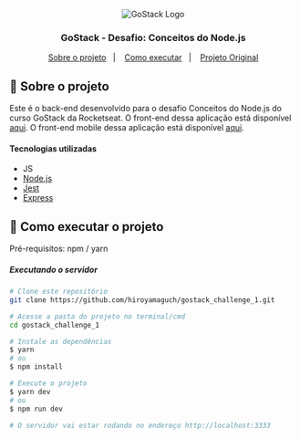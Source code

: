 <p align="center">
  <img alt="GoStack Logo" src="https://github.com/hiroyamaguch/assets/blob/de8f5bb7126d7a27664f154dfdaffa782d36b38d/gostack/gostack.png">
</p>

<h3 align="center">
  GoStack - Desafio: Conceitos do Node.js
</h3>

<p align="center">
  <a href="#memo-sobre-o-projeto">Sobre o projeto</a>&nbsp;&nbsp;&nbsp;|&nbsp;&nbsp;&nbsp;
  <a href="#rocket-como-executar-o-projeto">Como executar</a>&nbsp;&nbsp;&nbsp;|&nbsp;&nbsp;&nbsp;
  <a href="https://github.com/rocketseat-education/bootcamp-gostack-desafios/tree/master/desafio-conceitos-nodejs">Projeto Original</a>
</p>

## :memo: Sobre o projeto
Este é o back-end desenvolvido para o desafio Conceitos do Node.js do curso GoStack da Rocketseat. O front-end dessa aplicação está disponível [aqui](https://github.com/hiroyamaguch/gostack_challenge_2). O front-end mobile dessa aplicação está disponível [aqui](https://github.com/hiroyamaguch/gostack_challenge_3).
#### Tecnologias utilizadas
- JS
- [Node.js](https://nodejs.org/en/)
- [Jest](https://jestjs.io/pt-BR/)
- [Express](https://expressjs.com/pt-br/)

## :rocket: Como executar o projeto
Pré-requisitos: npm / yarn

##### Executando o servidor
```bash
# Clone este repositório
git clone https://github.com/hiroyamaguch/gostack_challenge_1.git

# Acesse a pasta do projeto no terminal/cmd
cd gostack_challenge_1

# Instale as dependências
$ yarn
# ou
$ npm install

# Execute o projeto
$ yarn dev
# ou
$ npm run dev

# O servidor vai estar rodando no endereço http://localhost:3333
```

